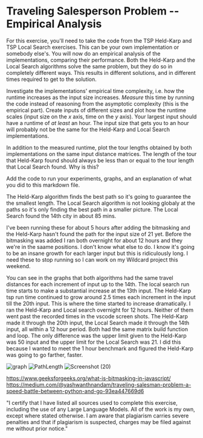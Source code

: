 # Traveling Salesperson Problem -- Empirical Analysis

For this exercise, you'll need to take the code from the TSP Held-Karp and TSP
Local Search exercises. This can be your own implementation or somebody else's.
You will now do an empirical analysis of the implementations, comparing their
performance. Both the Held-Karp and the Local Search algorithms solve the same
problem, but they do so in completely different ways. This results in different
solutions, and in different times required to get to the solution.

Investigate the implementations' empirical time complexity, i.e. how the runtime
increases as the input size increases. *Measure* this time by running the code
instead of reasoning from the asymptotic complexity (this is the empirical
part). Create inputs of different sizes and plot how the runtime scales (input
size on the $x$ axis, time on the $y$ axis). Your largest input should have a
runtime of *at least* an hour. The input size that gets you to an hour will
probably not be the same for the Held-Karp and Local Search implementations.

In addition to the measured runtime, plot the tour lengths obtained by both
implementations on the same input distance matrices. The length of the tour that
Held-Karp found should always be less than or equal to the tour length that
Local Search found. Why is this?

Add the code to run your experiments, graphs, and an explanation of what you did
to this markdown file.


The Held-Karp algorithm finds the best path so it's going to guarantee the the smallest length. The Local Search algorithm is not looking globaly at the paths so it's only finding the best path in a smaller picture. The Local Search found the 14th city in about 85 mins. 



I've been running these for about 5 hours after adding the bitmasking and the Held-Karp hasn't found the path for the input size of 21 yet. Before the bitmasking was added I ran both overnight for about 12 hours and they we're in the saame positions. I don't know what else to do. I know it's going to be an insane growth for each larger input but this is ridiculously long. I need these to stop running so I can work on my Wildcard project this weekend.

You can see in the graphs that both algorithms had the same travel distances for each increment of input up to the 14th. The local search  run time starts to make a substantial increase at the 13th input. The Held-Karp tsp run time continued to grow around 2.5 times each increment in the input till the 20th input. This is where the time started to increase dramatically. I ran the Held-Karp and Local search overnight for 12 hours. Neither of them went past the recorded times in the vscode screen shots. The Held-Karp made it through the 20th input, the Local Search made it through the 14th input, all within a 12 hour period. Both had the same matrix build function and loop. The only difference was the upper limit given to the Held-Karp was 50 input and the upper limit for the Local Search was 21. I did this because I wanted to meet the 1 hour benchmark and figured the Held-Karp was going to go farther, faster. 

![graph](https://github.com/user-attachments/assets/e4f09ee4-64de-4618-a08e-bf3769bd768a)
![PathLength](https://github.com/user-attachments/assets/fa954423-85e2-479a-b01d-abb9e62979d6)
![Screenshot (20)](https://github.com/user-attachments/assets/637cb1f5-2643-42a8-96fd-3c2f99d46913)


https://www.geeksforgeeks.org/what-is-bitmasking-in-javascript/
https://medium.com/@yashwanthnandam/traveling-salesman-problem-a-speed-battle-between-python-and-go-93ea447669d6

"I certify that I have listed all sources used to complete this exercise, including the use of any Large Language Models. All of the work is my own, except where stated otherwise. I am aware that plagiarism carries severe penalties and that if plagiarism is suspected, charges may be filed against me without prior notice."
